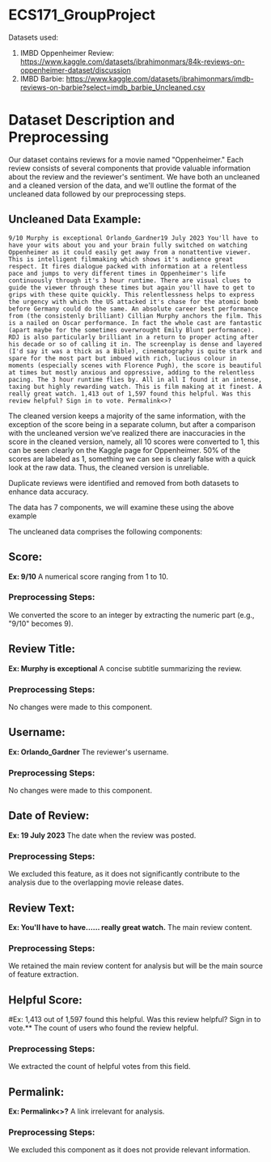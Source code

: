 # ECS171_GroupProject

Datasets used:

1. IMBD Oppenheimer Review: https://www.kaggle.com/datasets/ibrahimonmars/84k-reviews-on-oppenheimer-dataset/discussion
2. IMBD Barbie: https://www.kaggle.com/datasets/ibrahimonmars/imdb-reviews-on-barbie?select=imdb_barbie_Uncleaned.csv


# Dataset Description and Preprocessing

Our dataset contains reviews for a movie named "Oppenheimer." Each review consists of several components that provide valuable information about the review and the reviewer's sentiment. We have both an uncleaned and a cleaned version of the data, and we'll outline the format of the uncleaned data followed by our preprocessing steps.

## Uncleaned Data Example:

`9/10
Murphy is exceptional
Orlando_Gardner19 July 2023
You'll have to have your wits about you and your brain fully switched on watching Oppenheimer as it could easily get away from a nonattentive viewer. This is intelligent filmmaking which shows it's audience great respect. It fires dialogue packed with information at a relentless pace and jumps to very different times in Oppenheimer's life continuously through it's 3 hour runtime. There are visual clues to guide the viewer through these times but again you'll have to get to grips with these quite quickly. This relentlessness helps to express the urgency with which the US attacked it's chase for the atomic bomb before Germany could do the same. An absolute career best performance from (the consistenly brilliant) Cillian Murphy anchors the film. This is a nailed on Oscar performance. In fact the whole cast are fantastic (apart maybe for the sometimes overwrought Emily Blunt performance). RDJ is also particularly brilliant in a return to proper acting after his decade or so of calling it in. The screenplay is dense and layered (I'd say it was a thick as a Bible), cinematography is quite stark and spare for the most part but imbued with rich, lucious colour in moments (especially scenes with Florence Pugh), the score is beautiful at times but mostly anxious and oppressive, adding to the relentless pacing. The 3 hour runtime flies by. All in all I found it an intense, taxing but highly rewarding watch. This is film making at it finest. A really great watch.
1,413 out of 1,597 found this helpful. Was this review helpful? Sign in to vote.
Permalink<>?`

The cleaned version keeps a majority of the same information, with the exception of the score being in a separate column, but after a comparison with the uncleaned version we’ve realized there are inaccuracies in the score in the cleaned version, namely, all 10 scores were converted to 1, this can be seen clearly on the Kaggle page for Oppenheimer. 50% of the scores are labeled as 1, something we can see is clearly false with a quick look at the raw data. Thus, the cleaned version is unreliable.

Duplicate reviews were identified and removed from both datasets to enhance data accuracy.

The data has 7 components, we will examine these using the above example


The uncleaned data comprises the following components:

## Score: 
**Ex: 9/10** 
A numerical score ranging from 1 to 10.
### Preprocessing Steps:
We converted the score to an integer by extracting the numeric part (e.g., "9/10" becomes 9).

## Review Title: 
**Ex: Murphy is exceptional** 
A concise subtitle summarizing the review.
### Preprocessing Steps:
No changes were made to this component. 

## Username:
 **Ex: Orlando_Gardner** 
The reviewer's username.
### Preprocessing Steps:
No changes were made to this component.
 
## Date of Review: 
**Ex: 19 July 2023** 
The date when the review was posted.
### Preprocessing Steps:
We excluded this feature, as it does not significantly contribute to the analysis due to the overlapping movie release dates.
 
## Review Text:
 **Ex: You'll have to have…… really great watch.** 
The main review content.
### Preprocessing Steps:
We retained the main review content for analysis but will be the main source of feature extraction.

## Helpful Score:
#Ex: 1,413 out of 1,597 found this helpful. Was this review helpful? Sign in to vote.** 
The count of users who found the review helpful. 
### Preprocessing Steps:
We extracted the count of helpful votes from this field.

## Permalink:  
**Ex: Permalink<>?** 
A link irrelevant for analysis.
### Preprocessing Steps:
We excluded this component as it does not provide relevant information.




